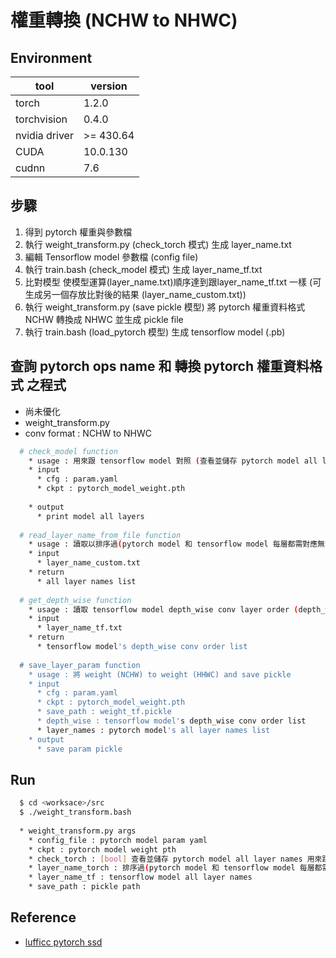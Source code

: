 #  權重轉換 (NCHW to NHWC)

## Environment

| tool                | version                   |
|---------------------|---------------------------|
| torch               | 1.2.0                     |
| torchvision         | 0.4.0                     |
| nvidia driver       | >= 430.64                 |
| CUDA                | 10.0.130                  |
| cudnn               | 7.6                       |


## 步驟  

1. 得到 pytorch 權重與參數檔  
2. 執行 weight_transform.py (check_torch 模式) 生成 layer_name.txt  
3. 編輯 Tensorflow model 參數檔 (config file)  
4. 執行 train.bash (check_model 模式) 生成 layer_name_tf.txt  
5. 比對模型 使模型運算(layer_name.txt)順序達到跟layer_name_tf.txt 一樣 (可生成另一個存放比對後的結果 (layer_name_custom.txt))  
6. 執行 weight_transform.py (save pickle 模型) 將 pytorch 權重資料格式 NCHW 轉換成 NHWC 並生成 pickle file  
7. 執行 train.bash (load_pytorch 模型) 生成 tensorflow model (.pb)  


## 查詢 pytorch ops name 和 轉換 pytorch 權重資料格式 之程式
  
  * 尚未優化
  * weight_transform.py
  * conv format : NCHW to NHWC

```bash
  # check_model function
    * usage : 用來跟 tensorflow model 對照 (查看並儲存 pytorch model all layer names)
    * input 
      * cfg : param.yaml
      * ckpt : pytorch_model_weight.pth
      
    * output
      * print model all layers
  
  # read_layer_name_from_file function
    * usage : 讀取以排序過(pytorch model 和 tensorflow model 每層都需對應無誤)的 layer_name_custom.txt 的所有層名稱
    * input 
      * layer_name_custom.txt
    * return 
      * all layer names list
    
  # get_depth_wise function
    * usage : 讀取 tensorflow model depth_wise conv layer order (depth_wise_conv 轉換方式與 conv 不同) 
    * input
      * layer_name_tf.txt
    * return 
      * tensorflow model's depth_wise conv order list
  
  # save_layer_param function
    * usage : 將 weight (NCHW) to weight (HHWC) and save pickle 
    * input 
      * cfg : param.yaml
      * ckpt : pytorch_model_weight.pth
      * save_path : weight_tf.pickle
      * depth_wise : tensorflow model's depth_wise conv order list
      * layer_names : pytorch model's all layer names list
    * output
      * save param pickle
```

## Run

```bash
  $ cd <worksace>/src
  $ ./weight_transform.bash
  
  * weight_transform.py args
    * config_file : pytorch model param yaml
    * ckpt : pytorch model weight pth
    * check_torch : [bool] 查看並儲存 pytorch model all layer names 用來跟 tensorflow model 比較 (<weight_pth_path>/layer_name.txt)
    * layer_name_torch : 排序過(pytorch model 和 tensorflow model 每層都需對應無誤)的所有層名稱之 layer_name_custom.txt 
    * layer_name_tf : tensorflow model all layer names
    * save_path : pickle path
```

## Reference
  * [lufficc pytorch ssd](https://github.com/lufficc/SSD?fbclid=IwAR2WFi1g6gbpH8GzSBBO-ERHTUIX7VXbPbTtK5Z-kIT1h-dSWlx3GEHkkqc)
